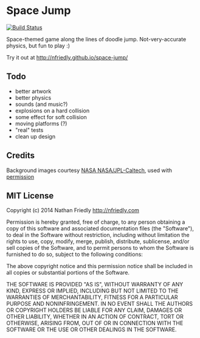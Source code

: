 Space Jump
==========

[![Build Status](https://travis-ci.org/nfriedly/space-jump.svg?branch=master)](https://travis-ci.org/nfriedly/space-jump)

Space-themed game along the lines of doodle jump. 
Not-very-accurate physics, but fun to play :)

Try it out at http://nfriedly.github.io/space-jump/

Todo
----
* better artwork
* better physics
* sounds (and music?)
* explosions on a hard collision
* some effect for soft collision
* moving platforms (?)
* "real" tests
* clean up design


Credits
-------

Background images courtesy [NASA NASA/JPL-Caltech](http://www.jpl.nasa.gov/spaceimages/), used with [permission](http://www.jpl.nasa.gov/imagepolicy/)



MIT License
-----------

Copyright (c) 2014 Nathan Friedly <http://nfriedly.com>

Permission is hereby granted, free of charge, to any person obtaining a copy
of this software and associated documentation files (the "Software"), to deal
in the Software without restriction, including without limitation the rights
to use, copy, modify, merge, publish, distribute, sublicense, and/or sell
copies of the Software, and to permit persons to whom the Software is
furnished to do so, subject to the following conditions:

The above copyright notice and this permission notice shall be included in all
copies or substantial portions of the Software.

THE SOFTWARE IS PROVIDED "AS IS", WITHOUT WARRANTY OF ANY KIND, EXPRESS OR
IMPLIED, INCLUDING BUT NOT LIMITED TO THE WARRANTIES OF MERCHANTABILITY,
FITNESS FOR A PARTICULAR PURPOSE AND NONINFRINGEMENT. IN NO EVENT SHALL THE
AUTHORS OR COPYRIGHT HOLDERS BE LIABLE FOR ANY CLAIM, DAMAGES OR OTHER
LIABILITY, WHETHER IN AN ACTION OF CONTRACT, TORT OR OTHERWISE, ARISING FROM,
OUT OF OR IN CONNECTION WITH THE SOFTWARE OR THE USE OR OTHER DEALINGS IN THE
SOFTWARE.
